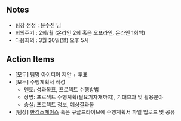 ## Notes
- 팀장 선정 : 윤수진 님
- 회의주기 : 2회/월 (온라인 2회 혹은 오프라인, 온라인 1회씩)
- 다음회의 : 3월 20일(일) 오후 5시

## Action Items
- [모두] 팀명 아이디어 제안 + 투표
- [모두] 수행계획서 작성
  - 멘토: 성과목표, 프로젝트 수행방법
  - 상명: 프로젝트 수행계획(필요기자재까지), 기대효과 및 활용분야
  - 숭실: 프로젝트 정보, 예상결과물
- [팀장] [한컴스페이스](https://space.malangmalang.com/) 혹은 구글드라이브에 수행계획서 파일 업로드 및 공유
